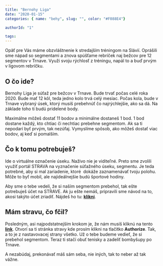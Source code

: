 ```yaml
---
title: "Bernohy Liga"
date: "2020-01-15"
categories: { name: "behy", slug: "", color: "#F088E4"}

authorId: "1"

tags:
---
```


Opäť pre Vás máme obzvláštnenie k stredajším tréningom na Slávií. Oprášili sme nápad so segmentami a znova spúšťame rebríček naj bežcov pre 12 segmentov v Trnave. Využi svoju rýchlosť z tréningu, napál to a buď prvým v ligovom rebríčku.

## O čo ide?

Bernohy Liga je súťaž pre bežcov v Trnave. Bude trvať počas celé roka 2020. Bude mať 12 kôl, teda jedno kolo trvá celý mesiac. Počas kola, bude v Trnave vybraný úsek, ktorý musíš prebehnúť čo najrýchlejšie, ako sa dá. Na základe toho ti budú pridelené body.

Maximálne môžeš dostať 11 bodov a minimálne dostaneš 1 bod. 1 bod dostane každý, kto chtiac či nechtiac prebehne segmentom. Ak sa ti nepodarí byť prvým, tak nezúfaj. Vymyslíme spôsob, ako môžeš dostať viac bodov, aj keď si pomalším.

## Čo k tomu potrebuješ?

Ide o virtuálne označenie úseku. Naživo nie je viditeľné. Preto sme zvolili využiť portál STRAVA na vyznačenie súťažného úseku, segmentu. Je teda potrebné, aby si mal zariadenie, ktoré  dokáže zaznamenávať tvoju polohu. Môže to byť mobil, ale najideálnejšie budú športové hodiny.

Aby sme o tebe vedeli, že si naším segmentom prebehol, tak ešte potrebuješ účet na STRAVE. Ak ju ešte nemáš, pripravili sme návod na to, akosi takýto účet zriadiť. Nájdeš ho tu: **[klikni](http://www.bernohy.sk/ako-na-stravu/)**.

## Mám stravu, čo fčil?

Posledným, asi najpodstatnejším krokom je, že nám musíš kliknú na tento  **[link](http://bit.ly/2QRFnaN)**. Otvorí sa ti stránka stravy kde prosím klikni na tlačítko **Authorize**. Tak, a to je z nastavovacej strany všetko. Už o tebe budeme vedieť, že si prebehol segmentom. Teraz ti stačí obuť tenisky a zadeliť bombyšupy po Trnave.

A nezabúdaj, prekonávať máš sám seba, nie iných, tak to neber až tak vážne.
